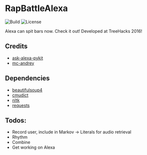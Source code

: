 # RapBattleAlexa
![Build](https://img.shields.io/badge/build-passing-brightgreen.svg "Build")
![License](https://img.shields.io/badge/license-MIT-blue.svg "License")

Alexa can spit bars now. Check it out! Developed at TreeHacks 2016!

## Credits
- [ask-alexa-pykit](https://github.com/anjishnu/ask-alexa-pykit)
- [mc-andrey](https://github.com/shazeline/mc-andrey)

## Dependencies
- [beautifulsoup4](https://pypi.python.org/pypi/beautifulsoup4)
- [cmudict](http://www.speech.cs.cmu.edu/cgi-bin/cmudict)
- [nltk](http://www.nltk.org/)
- [requests](http://docs.python-requests.org/en/master/)

## Todos:
- Record user, include in Markov -> Literals for audio retrieval
- Rhythm
- Combine
- Get working on Alexa
